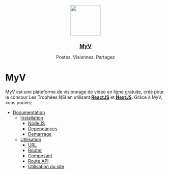 <p align="center">
  <a href="https://my-v.xyz">
    <img src="https://my-v.xyz/img/logos/logo-gradient.png" height="96">
    <h3 align="center">MyV</h3>
  </a>
</p>

<p align="center">
   Postez. Visionnez. Partagez
</p>

# MyV
MyV est une plateforme de visionnage de video en ligne gratuite, créé pour le concour Les Trophées NSI en utilisant **<a href="https://fr.reactjs.org/">ReactJS</a>** et **<a href="https://nextjs.org/">NextJS</a>**. Grâce à MyV, vous pouvez 

- [Documentation](#documentation)
  - [Installation](#install)
    - [NodeJS](#nodejs)
    - [Dependances](#dependancies)
    - [Demarrage](#start)
  - [Utilisation](#usage)
    - [URL](#server)
    - [Router](#router)
    - [Composant](#component)
    - [Route API](#api)
    - [Utilisation du site](#website)


